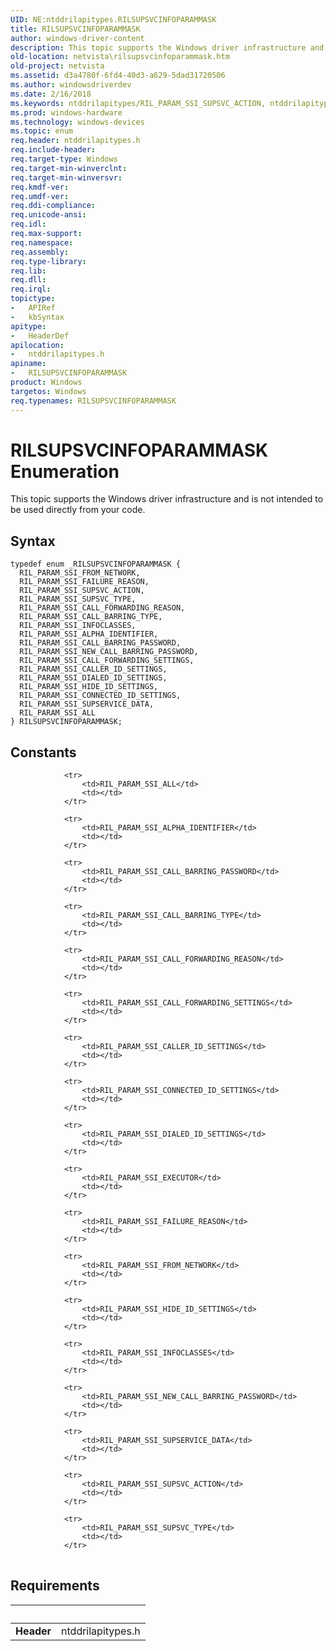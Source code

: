 ```yaml
---
UID: NE:ntddrilapitypes.RILSUPSVCINFOPARAMMASK
title: RILSUPSVCINFOPARAMMASK
author: windows-driver-content
description: This topic supports the Windows driver infrastructure and is not intended to be used directly from your code.
old-location: netvista\rilsupsvcinfoparammask.htm
old-project: netvista
ms.assetid: d3a4780f-6fd4-40d3-a629-5dad31720506
ms.author: windowsdriverdev
ms.date: 2/16/2018
ms.keywords: ntddrilapitypes/RIL_PARAM_SSI_SUPSVC_ACTION, ntddrilapitypes/RIL_PARAM_SSI_FROM_NETWORK, ntddrilapitypes/RIL_PARAM_SSI_CALL_FORWARDING_SETTINGS, RIL_PARAM_SSI_DIALED_ID_SETTINGS, RIL_PARAM_SSI_SUPSVC_TYPE, RIL_PARAM_SSI_SUPSVC_ACTION, RILSUPSVCINFOPARAMMASK enumeration [Network Drivers Starting with Windows Vista], RIL_PARAM_SSI_ALPHA_IDENTIFIER, RIL_PARAM_SSI_CONNECTED_ID_SETTINGS, ntddrilapitypes/RIL_PARAM_SSI_FAILURE_REASON, RIL_PARAM_SSI_FAILURE_REASON, RIL_PARAM_SSI_CALL_FORWARDING_REASON, ntddrilapitypes/RIL_PARAM_SSI_NEW_CALL_BARRING_PASSWORD, ntddrilapitypes/RIL_PARAM_SSI_CALLER_ID_SETTINGS, RIL_PARAM_SSI_NEW_CALL_BARRING_PASSWORD, RIL_PARAM_SSI_ALL, ntddrilapitypes/RIL_PARAM_SSI_CALL_BARRING_TYPE, ntddrilapitypes/RILSUPSVCINFOPARAMMASK, ntddrilapitypes/RIL_PARAM_SSI_SUPSVC_TYPE, ntddrilapitypes/RIL_PARAM_SSI_DIALED_ID_SETTINGS, RIL_PARAM_SSI_SUPSERVICE_DATA, ntddrilapitypes/RIL_PARAM_SSI_CONNECTED_ID_SETTINGS, netvista.rilsupsvcinfoparammask, RIL_PARAM_SSI_CALLER_ID_SETTINGS, RILSUPSVCINFOPARAMMASK, RIL_PARAM_SSI_INFOCLASSES, ntddrilapitypes/RIL_PARAM_SSI_CALL_FORWARDING_REASON, RIL_PARAM_SSI_CALL_FORWARDING_SETTINGS, ntddrilapitypes/RIL_PARAM_SSI_HIDE_ID_SETTINGS, ntddrilapitypes/RIL_PARAM_SSI_ALL, ntddrilapitypes/RIL_PARAM_SSI_ALPHA_IDENTIFIER, ntddrilapitypes/RIL_PARAM_SSI_INFOCLASSES, ntddrilapitypes/RIL_PARAM_SSI_SUPSERVICE_DATA, RIL_PARAM_SSI_CALL_BARRING_PASSWORD, RIL_PARAM_SSI_FROM_NETWORK, RIL_PARAM_SSI_CALL_BARRING_TYPE, RIL_PARAM_SSI_HIDE_ID_SETTINGS, ntddrilapitypes/RIL_PARAM_SSI_CALL_BARRING_PASSWORD
ms.prod: windows-hardware
ms.technology: windows-devices
ms.topic: enum
req.header: ntddrilapitypes.h
req.include-header: 
req.target-type: Windows
req.target-min-winverclnt: 
req.target-min-winversvr: 
req.kmdf-ver: 
req.umdf-ver: 
req.ddi-compliance: 
req.unicode-ansi: 
req.idl: 
req.max-support: 
req.namespace: 
req.assembly: 
req.type-library: 
req.lib: 
req.dll: 
req.irql: 
topictype:
-	APIRef
-	kbSyntax
apitype:
-	HeaderDef
apilocation:
-	ntddrilapitypes.h
apiname:
-	RILSUPSVCINFOPARAMMASK
product: Windows
targetos: Windows
req.typenames: RILSUPSVCINFOPARAMMASK
---
```


# RILSUPSVCINFOPARAMMASK Enumeration
This topic supports the Windows driver infrastructure and is not intended to be used directly from your code.

## Syntax
````
typedef enum _RILSUPSVCINFOPARAMMASK { 
  RIL_PARAM_SSI_FROM_NETWORK,
  RIL_PARAM_SSI_FAILURE_REASON,
  RIL_PARAM_SSI_SUPSVC_ACTION,
  RIL_PARAM_SSI_SUPSVC_TYPE,
  RIL_PARAM_SSI_CALL_FORWARDING_REASON,
  RIL_PARAM_SSI_CALL_BARRING_TYPE,
  RIL_PARAM_SSI_INFOCLASSES,
  RIL_PARAM_SSI_ALPHA_IDENTIFIER,
  RIL_PARAM_SSI_CALL_BARRING_PASSWORD,
  RIL_PARAM_SSI_NEW_CALL_BARRING_PASSWORD,
  RIL_PARAM_SSI_CALL_FORWARDING_SETTINGS,
  RIL_PARAM_SSI_CALLER_ID_SETTINGS,
  RIL_PARAM_SSI_DIALED_ID_SETTINGS,
  RIL_PARAM_SSI_HIDE_ID_SETTINGS,
  RIL_PARAM_SSI_CONNECTED_ID_SETTINGS,
  RIL_PARAM_SSI_SUPSERVICE_DATA,
  RIL_PARAM_SSI_ALL
} RILSUPSVCINFOPARAMMASK;
````

## Constants

<table>
            
                <tr>
                    <td>RIL_PARAM_SSI_ALL</td>
                    <td></td>
                </tr>
            
                <tr>
                    <td>RIL_PARAM_SSI_ALPHA_IDENTIFIER</td>
                    <td></td>
                </tr>
            
                <tr>
                    <td>RIL_PARAM_SSI_CALL_BARRING_PASSWORD</td>
                    <td></td>
                </tr>
            
                <tr>
                    <td>RIL_PARAM_SSI_CALL_BARRING_TYPE</td>
                    <td></td>
                </tr>
            
                <tr>
                    <td>RIL_PARAM_SSI_CALL_FORWARDING_REASON</td>
                    <td></td>
                </tr>
            
                <tr>
                    <td>RIL_PARAM_SSI_CALL_FORWARDING_SETTINGS</td>
                    <td></td>
                </tr>
            
                <tr>
                    <td>RIL_PARAM_SSI_CALLER_ID_SETTINGS</td>
                    <td></td>
                </tr>
            
                <tr>
                    <td>RIL_PARAM_SSI_CONNECTED_ID_SETTINGS</td>
                    <td></td>
                </tr>
            
                <tr>
                    <td>RIL_PARAM_SSI_DIALED_ID_SETTINGS</td>
                    <td></td>
                </tr>
            
                <tr>
                    <td>RIL_PARAM_SSI_EXECUTOR</td>
                    <td></td>
                </tr>
            
                <tr>
                    <td>RIL_PARAM_SSI_FAILURE_REASON</td>
                    <td></td>
                </tr>
            
                <tr>
                    <td>RIL_PARAM_SSI_FROM_NETWORK</td>
                    <td></td>
                </tr>
            
                <tr>
                    <td>RIL_PARAM_SSI_HIDE_ID_SETTINGS</td>
                    <td></td>
                </tr>
            
                <tr>
                    <td>RIL_PARAM_SSI_INFOCLASSES</td>
                    <td></td>
                </tr>
            
                <tr>
                    <td>RIL_PARAM_SSI_NEW_CALL_BARRING_PASSWORD</td>
                    <td></td>
                </tr>
            
                <tr>
                    <td>RIL_PARAM_SSI_SUPSERVICE_DATA</td>
                    <td></td>
                </tr>
            
                <tr>
                    <td>RIL_PARAM_SSI_SUPSVC_ACTION</td>
                    <td></td>
                </tr>
            
                <tr>
                    <td>RIL_PARAM_SSI_SUPSVC_TYPE</td>
                    <td></td>
                </tr>
</table>


## Requirements
| &nbsp; | &nbsp; |
| ---- |:---- |
| **Header** | ntddrilapitypes.h |